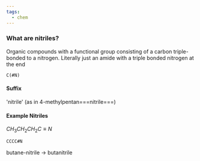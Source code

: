 ```yaml
---
tags:
  - chem
---
```

### What are nitriles?
Organic compounds with a functional group consisting of a carbon triple-bonded to a nitrogen. Literally just an amide with a triple bonded nitrogen at the end
```smiles
C(#N)
```
#### Suffix
'nitrile'
(as in 4-methylpentan===nitrile===)

#### Example Nitriles
$CH_3CH_2CH_2C\equiv N$
```smiles
CCCC#N
```
butane-nitrile $\rightarrow$ butanitrile
